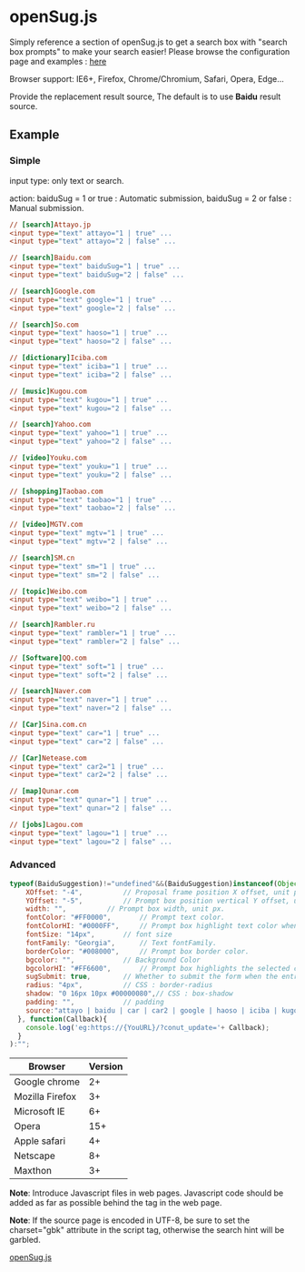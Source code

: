 # openSug.js
Simply reference a section of openSug.js to get a search box with "search box prompts" to make your search easier!
Please browse the configuration page and examples : [here](https://www.opensug.org/ "https://www.opensug.org/")

Browser support: IE6+, Firefox, Chrome/Chromium, Safari, Opera, Edge...

Provide the replacement result source, The default is to use **Baidu** result source.
## Example
### Simple
input type: only text or search.

action: baiduSug = 1 or true : Automatic submission, baiduSug = 2 or false : Manual submission.
```ini
// [search]Attayo.jp
<input type="text" attayo="1 | true" ... 
<input type="text" attayo="2 | false" ... 

// [search]Baidu.com
<input type="text" baiduSug="1 | true" ... 
<input type="text" baiduSug="2 | false" ... 

// [search]Google.com
<input type="text" google="1 | true" ... 
<input type="text" google="2 | false" ... 

// [search]So.com
<input type="text" haoso="1 | true" ... 
<input type="text" haoso="2 | false" ...

// [dictionary]Iciba.com
<input type="text" iciba="1 | true" ... 
<input type="text" iciba="2 | false" ... 

// [music]Kugou.com
<input type="text" kugou="1 | true" ... 
<input type="text" kugou="2 | false" ... 

// [search]Yahoo.com
<input type="text" yahoo="1 | true" ... 
<input type="text" yahoo="2 | false" ... 

// [video]Youku.com
<input type="text" youku="1 | true" ... 
<input type="text" youku="2 | false" ... 

// [shopping]Taobao.com
<input type="text" taobao="1 | true" ... 
<input type="text" taobao="2 | false" ... 

// [video]MGTV.com
<input type="text" mgtv="1 | true" ... 
<input type="text" mgtv="2 | false" ... 

// [search]SM.cn
<input type="text" sm="1 | true" ... 
<input type="text" sm="2 | false" ... 

// [topic]Weibo.com
<input type="text" weibo="1 | true" ... 
<input type="text" weibo="2 | false" ... 

// [search]Rambler.ru
<input type="text" rambler="1 | true" ... 
<input type="text" rambler="2 | false" ... 

// [Software]QQ.com
<input type="text" soft="1 | true" ... 
<input type="text" soft="2 | false" ... 

// [search]Naver.com
<input type="text" naver="1 | true" ... 
<input type="text" naver="2 | false" ... 

// [Car]Sina.com.cn
<input type="text" car="1 | true" ... 
<input type="text" car="2 | false" ... 

// [Car]Netease.com
<input type="text" car2="1 | true" ... 
<input type="text" car2="2 | false" ... 

// [map]Qunar.com
<input type="text" qunar="1 | true" ... 
<input type="text" qunar="2 | false" ... 

// [jobs]Lagou.com
<input type="text" lagou="1 | true" ... 
<input type="text" lagou="2 | false" ... 

```
### Advanced
```JavaScript
typeof(BaiduSuggestion)!="undefined"&&(BaiduSuggestion)instanceof(Object)&&typeof(BaiduSuggestion)=="object"&&BaiduSuggestion.id("inputObj")?BaiduSuggestion.bind("inputObj", {  // Input ID
	XOffset: "-4",			// Proposal frame position X offset, unit px.
	YOffset: "-5",			// Prompt box position vertical Y offset, unit px.
	width: "",			// Prompt box width, unit px.
	fontColor: "#FF0000",		// Prompt text color.
	fontColorHI: "#0000FF",		// Prompt box highlight text color when selected.
	fontSize: "14px",		// font size
	fontFamily: "Georgia",		// Text fontFamily.
	borderColor: "#008000",		// Prompt box border color.
	bgcolor: "",			// Background Color
	bgcolorHI: "#FF6600",		// Prompt box highlights the selected color.
	sugSubmit: true,		// Whether to submit the form when the entry in the prompt box is selected.
	radius: "4px",			// CSS : border-radius
	shadow: "0 16px 10px #00000080",// CSS : box-shadow
	padding: "",			// padding
	source:"attayo | baidu | car | car2 | google | haoso | iciba | kugou | lagou | mgtv | naver | qunar | rambler | sm | soft | taobao | weibo | yahoo | youku | [customize]" // customize = https://{URL}/?{query}=, Default Baidu.
  }, function(Callback){
	console.log('eg:https://{YouURL}/?conut_update='+ Callback);
  }
):"";
```

| Browser | Version |
| ------------ | ------------ |
| Google chrome | 2+ |
| Mozilla Firefox | 3+ |
| Microsoft IE | 6+ |
| Opera | 15+ |
| Apple safari | 4+ |
| Netscape | 8+ |
| Maxthon | 3+ |

**Note**: Introduce Javascript files in web pages. Javascript code should be added as far as possible behind the tag in the web page.

**Note**: If the source page is encoded in UTF-8, be sure to set the charset="gbk" attribute in the script tag, otherwise the search hint will be garbled.

[openSug.js](//git.io/&& "https://opensug.github.io/js/opensug.js:88366ea100183396862e6143b09245dda184c95d")